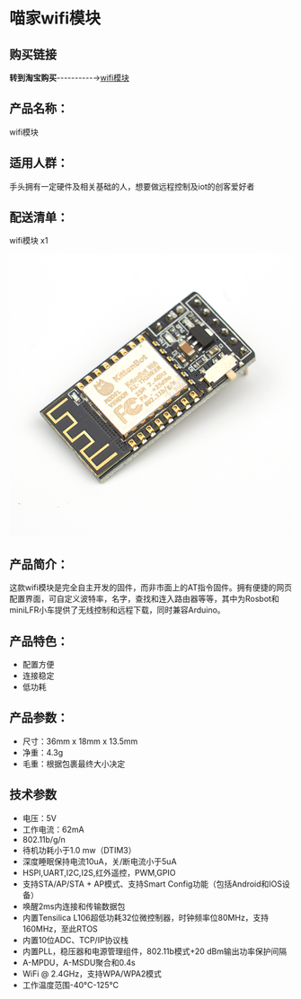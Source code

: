 # 喵家wifi模块 

## 购买链接

__转到淘宝购买__----------→[wifi模块](https://item.taobao.com/item.htm?spm=a1z10.3-c-s.w4002-17001215033.62.1170762ey89wOL&id=551380787824)

## 产品名称：   

wifi模块  

## 适用人群：   

手头拥有一定硬件及相关基础的人，想要做远程控制及iot的创客爱好者  


## 配送清单：

wifi模块 x1  

![](images/wifi.png)   


## 产品简介：   

这款wifi模块是完全自主开发的固件，而非市面上的AT指令固件。拥有便捷的网页配置界面，可自定义波特率，名字，查找和连入路由器等等，其中为Rosbot和miniLFR小车提供了无线控制和远程下载，同时兼容Arduino。


## 产品特色：   

- 配置方便
- 连接稳定
- 低功耗

## 产品参数：   
- 尺寸：36mm x 18mm x 13.5mm   
- 净重：4.3g   
- 毛重：根据包裹最终大小决定   


## 技术参数   

- 电压：5V   
- 工作电流：62mA
- 802.11b/g/n
- 待机功耗小于1.0 mw（DTIM3）
- 深度睡眠保持电流10uA，关/断电流小于5uA
- HSPI,UART,I2C,I2S,红外遥控，PWM,GPIO
- 支持STA/AP/STA + AP模式、支持Smart Config功能（包括Android和IOS设备）
- 唤醒2ms内连接和传输数据包
- 内置Tensilica L106超低功耗32位微控制器，时钟频率位80MHz，支持160MHz，至此RTOS
- 内置10位ADC、TCP/IP协议栈
- 内置PLL，稳压器和电源管理组件，802.11b模式+20 dBm输出功率保护间隔
- A-MPDU，A-MSDU聚合和0.4s
- WiFi @ 2.4GHz，支持WPA/WPA2模式
- 工作温度范围-40°C-125°C